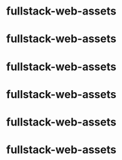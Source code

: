 # fullstack-web-assets
# fullstack-web-assets
# fullstack-web-assets
# fullstack-web-assets
# fullstack-web-assets
# fullstack-web-assets
